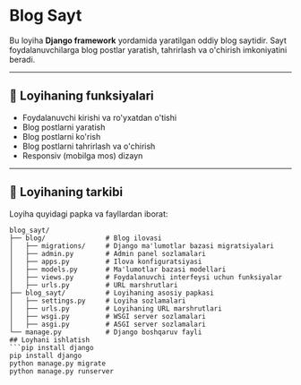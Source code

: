 # Blog Sayt

Bu loyiha **Django framework** yordamida yaratilgan oddiy blog saytidir. Sayt foydalanuvchilarga blog postlar yaratish, tahrirlash va o'chirish imkoniyatini beradi.

---

## 🚀 Loyihaning funksiyalari

- Foydalanuvchi kirishi va ro'yxatdan o'tishi
- Blog postlarni yaratish
- Blog postlarni ko'rish
- Blog postlarni tahrirlash va o'chirish
- Responsiv (mobilga mos) dizayn

---

## 📂 Loyihaning tarkibi

Loyiha quyidagi papka va fayllardan iborat:

```plaintext
blog_sayt/
├── blog/               # Blog ilovasi
│   ├── migrations/     # Django ma'lumotlar bazasi migratsiyalari
│   ├── admin.py        # Admin panel sozlamalari
│   ├── apps.py         # Ilova konfiguratsiyasi
│   ├── models.py       # Ma'lumotlar bazasi modellari
│   ├── views.py        # Foydalanuvchi interfeysi uchun funksiyalar
│   ├── urls.py         # URL marshrutlari
├── blog_sayt/          # Loyihaning asosiy papkasi
│   ├── settings.py     # Loyiha sozlamalari
│   ├── urls.py         # Loyihaning URL marshrutlari
│   ├── wsgi.py         # WSGI server sozlamalari
│   ├── asgi.py         # ASGI server sozlamalari
└── manage.py           # Django boshqaruv fayli
## Loyhani ishlatish
```pip install django
pip install django
python manage.py migrate
python manage.py runserver
